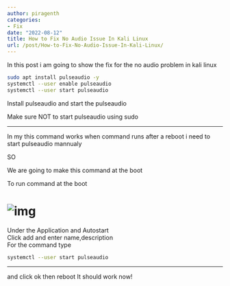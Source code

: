 ```yaml
---
author: piragenth
categories:
- Fix
date: "2022-08-12"
title: How to Fix No Audio Issue In Kali Linux
url: /post/How-to-Fix-No-Audio-Issue-In-Kali-Linux/
---
```


In this post i am going to show the fix for the no audio problem in kali linux  


```bash
sudo apt install pulseaudio -y
systemctl --user enable pulseaudio
systemctl --user start pulseaudio
```


Install pulseaudio and start the pulseaudio

Make sure NOT to start pulseaudio using sudo 

---
In my this command works when command runs after a reboot i need to start pulseaudio mannualy

SO  

We are going to make this command at the boot  


To run command at the boot

![img](https://raw.githubusercontent.com/piragenthnetlify/ltfb.github.io/master/assets/Pictures/Screenshot_2022-08-12_08-29-42.png)
=======


Under the Application and Autostart  
Click add and enter name,description    
For the command type 

```bash
systemctl --user start pulseaudio
```
---

and click ok then reboot 
It should work now!
